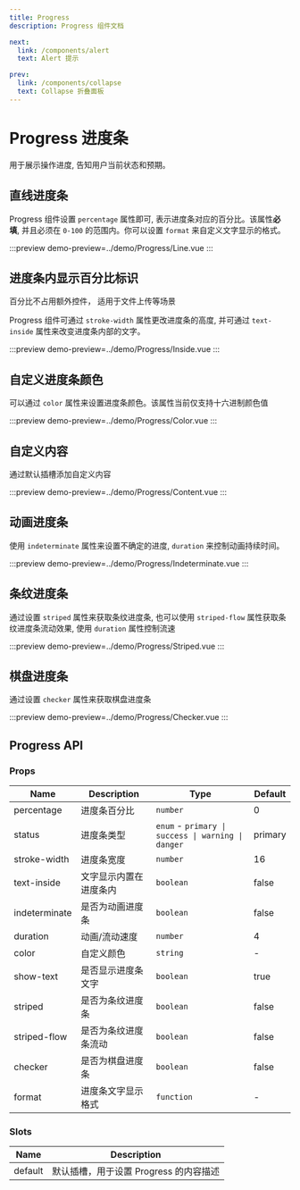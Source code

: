 ```yaml
---
title: Progress
description: Progress 组件文档

next:
  link: /components/alert
  text: Alert 提示

prev:
  link: /components/collapse
  text: Collapse 折叠面板
---
```


# Progress 进度条

用于展示操作进度, 告知用户当前状态和预期。

## 直线进度条

Progress 组件设置 `percentage` 属性即可, 表示进度条对应的百分比。该属性**必填**, 并且必须在 `0-100` 的范围内。你可以设置 `format` 来自定义文字显示的格式。

:::preview
demo-preview=../demo/Progress/Line.vue
:::

## 进度条内显示百分比标识

百分比不占用额外控件， 适用于文件上传等场景

Progress 组件可通过 `stroke-width` 属性更改进度条的高度, 并可通过 `text-inside` 属性来改变进度条内部的文字。

:::preview
demo-preview=../demo/Progress/Inside.vue
:::

## 自定义进度条颜色

可以通过 `color` 属性来设置进度条颜色。该属性当前仅支持十六进制颜色值

:::preview
demo-preview=../demo/Progress/Color.vue
:::

## 自定义内容

通过默认插槽添加自定义内容

:::preview
demo-preview=../demo/Progress/Content.vue
:::

## 动画进度条

使用 `indeterminate` 属性来设置不确定的进度, `duration` 来控制动画持续时间。

:::preview
demo-preview=../demo/Progress/Indeterminate.vue
:::

## 条纹进度条

通过设置 `striped` 属性来获取条纹进度条, 也可以使用 `striped-flow` 属性获取条纹进度条流动效果, 使用 `duration` 属性控制流速

:::preview
demo-preview=../demo/Progress/Striped.vue
:::

## 棋盘进度条

通过设置 `checker` 属性来获取棋盘进度条

:::preview
demo-preview=../demo/Progress/Checker.vue
:::

## Progress API

### Props

| Name        | Description  | Type                                                 | Default |
| ----------- | ------------ | ---------------------------------------------------- | ------- |
| percentage  | 进度条百分比   | `number`                                             | 0       |
| status        | 进度条类型   | `enum` - `primary \| success \| warning \| danger`   | primary |
| stroke-width | 进度条宽度   | `number`                                              | 16      |
| text-inside    | 文字显示内置在进度条内 | `boolean`                                   | false   |
| indeterminate      | 是否为动画进度条 | `boolean`                                    | false   |
| duration   | 动画/流动速度 | `number`                                                | 4      |
| color      | 自定义颜色     | `string`                                              | -       |
| show-text  | 是否显示进度条文字     | `boolean`                                      | true    |
| striped    | 是否为条纹进度条 | `boolean`                                            | false   |
| striped-flow | 是否为条纹进度条流动 | `boolean`                                        | false   |
| checker   | 是否为棋盘进度条 | `boolean`                                            | false   |
| format    | 进度条文字显示格式 | `function`                                          | -       |

### Slots

| Name    | Description                         |
| ------- | ----------------------------------- |
| default | 默认插槽，用于设置 Progress 的内容描述 |